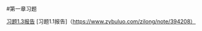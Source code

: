 #第一章习题

[习题1.3报告](https://www.zybuluo.com/zilongstien/note/321856)
[习题1.1报告]（https://www.zybuluo.com/zilong/note/394208）
